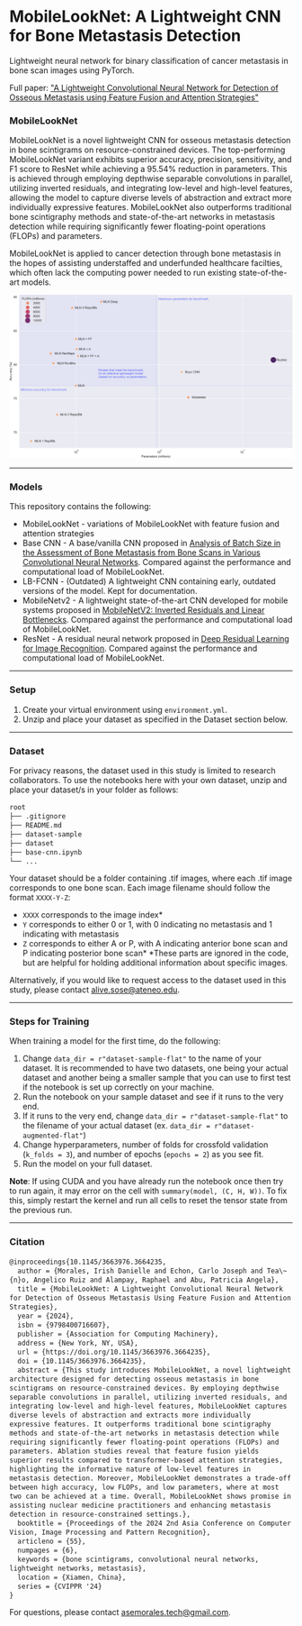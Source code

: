 # MobileLookNet: A Lightweight CNN for Bone Metastasis Detection
Lightweight neural network for binary classification of cancer metastasis in bone scan images using PyTorch.

Full paper: ["A Lightweight Convolutional Neural Network for Detection of Osseous Metastasis using Feature Fusion and Attention Strategies"](https://dl.acm.org/doi/10.1145/3663976.3664235)

### MobileLookNet
MobileLookNet is a novel lightweight CNN for osseous metastasis detection in bone scintigrams on resource-constrained devices. The top-performing MobileLookNet variant exhibits superior accuracy, precision, sensitivity, and F1 score to ResNet while achieving a 95.54% reduction in parameters. This is achieved through employing depthwise separable convolutions in parallel, utilizing inverted residuals, and integrating low-level and high-level features, allowing the model to capture diverse levels of abstraction and extract more individually expressive features. MobileLookNet also outperforms traditional bone scintigraphy methods and state-of-the-art networks in metastasis detection while requiring significantly fewer floating-point operations (FLOPs) and parameters.

MobileLookNet is applied to cancer detection through bone metastasis in the hopes of assisting understaffed and underfunded healthcare facilties, which often lack the computing power needed to run existing state-of-the-art models.

![Results](https://github.com/IrishMorales/lightweight-cnn-for-bone-metastasis/raw/main/results/all_scatter.svg "Results")

---

### Models
This repository contains the following:
- MobileLookNet - variations of MobileLookNet with feature fusion and attention strategies
- Base CNN - A base/vanilla CNN proposed in [Analysis of Batch Size in the Assessment of Bone Metastasis from Bone Scans in Various Convolutional Neural Networks](https://link.springer.com/chapter/10.1007/978-981-99-3068-5_20). Compared against the performance and computational load of MobileLookNet.
- LB-FCNN - (Outdated) A lightweight CNN containing early, outdated versions of the model. Kept for documentation.
- MobileNetv2 - A lightweight state-of-the-art CNN developed for mobile systems proposed in [MobileNetV2: Inverted Residuals and Linear Bottlenecks](https://arxiv.org/abs/1801.04381). Compared against the performance and computational load of MobileLookNet.
- ResNet - A residual neural network proposed in [Deep Residual Learning for Image Recognition](https://arxiv.org/abs/1512.03385). Compared against the performance and computational load of MobileLookNet.

---

### Setup
1. Create your virtual environment using `environment.yml`.
2. Unzip and place your dataset as specified in the Dataset section below.

---

### Dataset
For privacy reasons, the dataset used in this study is limited to research collaborators. To use the notebooks here with your own dataset, unzip and place your dataset/s in your folder as follows:
```
root
├── .gitignore  
├── README.md  
├── dataset-sample
├── dataset
├── base-cnn.ipynb
└── ...
```
Your dataset should be a folder containing .tif images, where each .tif image corresponds to one bone scan. Each image filename should follow the format `XXXX-Y-Z`: 
- `XXXX` corresponds to the image index*
- `Y` corresponds to either 0 or 1, with 0 indicating no metastasis and 1 indicating with metastasis
- `Z` corresponds to either A or P, with A indicating anterior bone scan and P indicating posterior bone scan*
*These parts are ignored in the code, but are helpful for holding additional information about specific images.

Alternatively, if you would like to request access to the dataset used in this study, please contact alive.sose@ateneo.edu.

---

### Steps for Training
When training a model for the first time, do the following:
1. Change `data_dir = r"dataset-sample-flat"` to the name of your dataset. It is recommended to have two datasets, one being your actual dataset and another being a smaller sample that you can use to first test if the notebook is set up correctly on your machine.
2. Run the notebook on your sample dataset and see if it runs to the very end.
3. If it runs to the very end, change `data_dir = r"dataset-sample-flat"` to the filename of your actual dataset (ex. `data_dir = r"dataset-augmented-flat"`)
4. Change hyperparameters, number of folds for crossfold validation (`k_folds = 3`), and number of epochs (`epochs = 2`) as you see fit.
5. Run the model on your full dataset.

**Note**: If using CUDA and you have already run the notebook once then try to run again, it may error on the cell with `summary(model, (C, H, W))`. To fix this, simply restart the kernel and run all cells to reset the tensor state from the previous run.

---

### Citation
```
@inproceedings{10.1145/3663976.3664235,
  author = {Morales, Irish Danielle and Echon, Carlo Joseph and Tea\~{n}o, Angelico Ruiz and Alampay, Raphael and Abu, Patricia Angela},
  title = {MobileLookNet: A Lightweight Convolutional Neural Network for Detection of Osseous Metastasis Using Feature Fusion and Attention Strategies},
  year = {2024},
  isbn = {9798400716607},
  publisher = {Association for Computing Machinery},
  address = {New York, NY, USA},
  url = {https://doi.org/10.1145/3663976.3664235},
  doi = {10.1145/3663976.3664235},
  abstract = {This study introduces MobileLookNet, a novel lightweight architecture designed for detecting osseous metastasis in bone scintigrams on resource-constrained devices. By employing depthwise separable convolutions in parallel, utilizing inverted residuals, and integrating low-level and high-level features, MobileLookNet captures diverse levels of abstraction and extracts more individually expressive features. It outperforms traditional bone scintigraphy methods and state-of-the-art networks in metastasis detection while requiring significantly fewer floating-point operations (FLOPs) and parameters. Ablation studies reveal that feature fusion yields superior results compared to transformer-based attention strategies, highlighting the informative nature of low-level features in metastasis detection. Moreover, MobileLookNet demonstrates a trade-off between high accuracy, low FLOPs, and low parameters, where at most two can be achieved at a time. Overall, MobileLookNet shows promise in assisting nuclear medicine practitioners and enhancing metastasis detection in resource-constrained settings.},
  booktitle = {Proceedings of the 2024 2nd Asia Conference on Computer Vision, Image Processing and Pattern Recognition},
  articleno = {55},
  numpages = {6},
  keywords = {bone scintigrams, convolutional neural networks, lightweight networks, metastasis},
  location = {Xiamen, China},
  series = {CVIPPR '24}
}
```
For questions, please contact [asemorales.tech@gmail.com](mailto:asemorales.tech@gmail.com).

